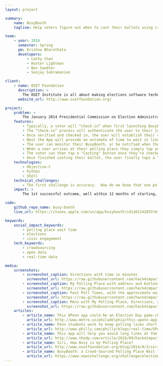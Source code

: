 ```yaml
---
layout: project

summary:
    name: BusyBooth
    tagline: Help voters figure out when to cast their ballots using crowd-sourced polling place wait times

team:
    - year: 2016
      semester: Spring
      pm: Krishna Bharathala
      developers:
          - Cathy Chen
          - Hunter Lightman
          - Ben Sandler
          - Sanjay Subramanian

client:
    - name: OSET Foundation
      description: >
        The OSET Institute is all about making elections software technology publicly available in order to increase verification, accuracy, security, and transparency (in process), and ensure that ballots are counted as cast.  The work is all about integrity in election
      website_url: http://www.osetfoundation.org/

project:
    problem: >
        The January 2014 Presidential Commission on Election Administration (PCEA) report, triggered by the extraordinarily long lines witnessed in the 2012 Presidential election, includes several recommendations whose goal is to improve the voter experience. One way to address the polling place wait time and reduce line length is providing better and faster information to the voters who make up those lines, which could allow them to determine the best time to go, thus smoothing the traffic spikes that typically occur at certain times of the day. BusyBooth directly addresses that problem with an open source, mobile App that informs voters of the expected wait time at their assigned polling place based on self-reported information from others already in line and/or casting their ballots.
    features:
        - Typically, a voter will “check-in” when first launching BusyBooth on their mobile device.
        - The “check-in” process will authenticate the user to their jurisdiction’s clerk and verify that the individual is properly registered to vote. Of course, the system will verify that an Election Day is occurring and this individual is eligible to cast a ballot for the precinct they are registered to vote in. 
        - Once verified and checked in, the user will establish their current location (i.e., similar to pin dropping in ride share Apps such as Uber or Lyft).  With their starting location established, the App ( using the Google Maps API) will assist the user in determining first, the amount of time required to reach their assigned polling place. 
        - Next the App will provide an estimate of time to wait in line to cast a ballot based on others who have self-reported their current time to wait for that precinct.  By way of crowd sourcing wait time data, a composite wait time estimate is created. 
        - The user can monitor their BusyBooth, or be notified when the wait time reaches a tolerable amount of time as pre-set by the user. 
        - When a user arrives at their polling place they simply tap an "Arrival" button. It is possible the App could notice their arrival based on GPS proximity data and verify with the user that they intend to mark themselves as “arrived” for purposes of adding to the crowd-sourced wait time data set. 
        - The voter can then tap a "Casting" button once they’re checked-in with the Clerk and have received their ballot prior to putting their phone away ( as required in many polling places today.) 
        - Once finished casting their ballot, the user finally taps a “Done” button to end their total time at the polling place.  Here again, it is possible the App could notice their departure based on GPS proximity data and verify with the user that they intend to mark themselves as “Done” for purposes of adding to the crowd-sourced wait time data set. 
    technologies:
        - Objective-C
        - Python
        - Shell
    technical_challenges:
        - The first challenge is accuracy.  How do we know that one political party or another, or some outside Super PAC, is not using BusyBooth to send a false signal that this polling place is jammed when it’s actually nearly empty, or the precinct is slow and someone is telling you it’s not. The honor system is great and all, but gaming in politics is always a temptation. BusyBooth handles this by using the existing voter database that jurisdictions have on hand. BusyBooth will ask the user a question or two that verifies that the user is in fact a registered voter, in that precinct, and presto, the user will be logged in to BusyBooth. Then, the voter can learn how long the lines are at his or her polling place, and upon arriving at the precinct, can enter how long it took to cast their ballot from the time they arrived to departure.
    impact: >
        The 1st successful outcome, well within 12 months of starting, would be the development, and preliminary usability testing for BusyBooth for an Election. A 2nd successful outcome would be the use of BusyBooth technology to support our collaboration with the Bipartisan Policy Center to improve their tools for studying long lines at polling places. A 3rd and important successful outcome over a 6-12 month timeframe after introduction of BusyBooth would be widespread adoption of the required API support of election jurisdictions to enable broader usage of the App, which would in turn, provide more data useful for elections officials seeking solutions to polling place operational efficiency issues.

code:
    github_repo_name: busy-booth
    live_url: https://itunes.apple.com/us/app/busybooth/id1161142855?mt=8

keywords:
    social_impact_keywords:
        - polling place wait time
        - elections
        - civic engagement
    tech_keywords:
        - crowdsourcing
        - open data
        - real-time data

media:
    screenshots:
        - screenshot_caption: Directions with time in minutes
          screenshot_url: https://raw.githubusercontent.com/hack4impact/busy-booth/master/screen696x696.jpeg
        - screenshot_caption: My Polling Place with address and buttons to View Wait Time and Get Driving Directions
          screenshot_url: https://raw.githubusercontent.com/hack4impact/busy-booth/master/screen696x696%20(1).jpeg
        - screenshot_caption: Past Poll Times, with the approximate wait time and past wait times every hour 
          screenshot_url: https://raw.githubusercontent.com/hack4impact/busy-booth/master/screen696x696%20(2).jpeg
        - screenshot_caption: Menu with My Polling Place, Directions, and Past Poll Times
          screenshot_url: https://raw.githubusercontent.com/hack4impact/busy-booth/master/screen696x696%20(3).jpeg
    articles:
        - article_name: This UPenn app could be an Election Day game-changer
          article_url: http://www.metro.us/philadelphia/this-upenn-app-could-be-an-election-day-game-changer/zsJpjb---VtPLDYDwg787E/
        - article_name: Penn students work to keep polling lines short
          article_url: http://www.philly.com/philly/blogs/real-time/UPenn-students-work-to-shorten-polling-lines.html
        - article_name: This app will help you avoid long lines at the voting booth on Election Day
          article_url: http://www.thedp.com/article/2016/09/hack4impact-strives-to-increase-voter-turnout
        - article_name: Siri, How Busy is my Polling Place?
          article_url: http://www.osetfoundation.org/blog/2014/9/3/siri-how-busy-is-my-polling-place
        - article_name: BusyBooth: a Crowd-Sourced Polling Place Wait Time Monitor to Determine the Best Time to Cast Your Ballot.
          article_url: https://www.newschallenge.org/challenge/elections/entries/use-busybooth-a-crowd-sourced-polling-place-wait-time-monitor-to-determine-the-best-time-to-cast-your-ballot
---
```

